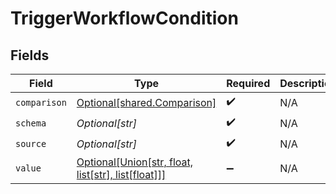 # TriggerWorkflowCondition


## Fields

| Field                                                                                                           | Type                                                                                                            | Required                                                                                                        | Description                                                                                                     |
| --------------------------------------------------------------------------------------------------------------- | --------------------------------------------------------------------------------------------------------------- | --------------------------------------------------------------------------------------------------------------- | --------------------------------------------------------------------------------------------------------------- |
| `comparison`                                                                                                    | [Optional[shared.Comparison]](undefined/models/shared/comparison.md)                                            | :heavy_check_mark:                                                                                              | N/A                                                                                                             |
| `schema`                                                                                                        | *Optional[str]*                                                                                                 | :heavy_check_mark:                                                                                              | N/A                                                                                                             |
| `source`                                                                                                        | *Optional[str]*                                                                                                 | :heavy_check_mark:                                                                                              | N/A                                                                                                             |
| `value`                                                                                                         | [Optional[Union[str, float, list[str], list[float]]]](undefined/models/shared/triggerworkflowconditionvalue.md) | :heavy_minus_sign:                                                                                              | N/A                                                                                                             |